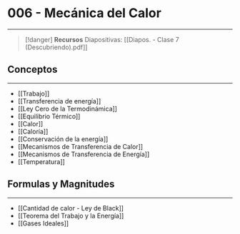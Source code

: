 # 006 - Mecánica del Calor
***
> [!danger]  **Recursos**
> Diapositivas: [[Diapos. - Clase 7 (Descubriendo).pdf]]
## Conceptos
***
- [[Trabajo]]
- [[Transferencia de energía]]
- [[Ley Cero de la Termodinámica]]
- [[Equilibrio Térmico]]
- [[Calor]]
- [[Caloría]]
- [[Conservación de la energía]]
- [[Mecanismos de Transferencia de Calor]]
- [[Mecanismos de Transferencia de Energía]]
- [[Temperatura]]
 
## Formulas y Magnitudes
***
- [[Cantidad de calor - Ley de Black]]
- [[Teorema del Trabajo y la Energía]]
- [[Gases Ideales]]

